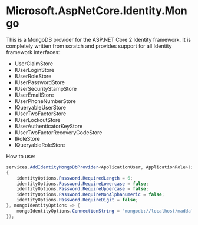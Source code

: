 # Microsoft.AspNetCore.Identity.Mongo

This is a MongoDB provider for the ASP.NET Core 2 Identity framework. It is completely written from scratch and provides support for all Identity framework interfaces:

* UserClaimStore
* IUserLoginStore
* IUserRoleStore
* IUserPasswordStore
* IUserSecurityStampStore
* IUserEmailStore
* IUserPhoneNumberStore
* IQueryableUserStore
* IUserTwoFactorStore
* IUserLockoutStore
* IUserAuthenticatorKeyStore
* IUserTwoFactorRecoveryCodeStore
* IRoleStore
* IQueryableRoleStore

How to use:

```csharp
services.AddIdentityMongoDbProvider<ApplicationUser, ApplicationRole>(identityOptions =>
{
    identityOptions.Password.RequiredLength = 6;
    identityOptions.Password.RequireLowercase = false;
    identityOptions.Password.RequireUppercase = false;
    identityOptions.Password.RequireNonAlphanumeric = false;
    identityOptions.Password.RequireDigit = false;
}, mongoIdentityOptions => {
    mongoIdentityOptions.ConnectionString = "mongodb://localhost/maddalena";
});
```
